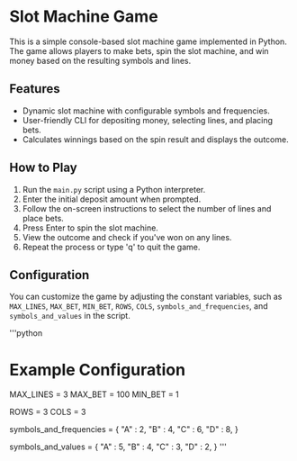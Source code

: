 # Slot Machine Game

This is a simple console-based slot machine game implemented in Python. The game allows players to make bets, spin the slot machine, and win money based on the resulting symbols and lines.

## Features

- Dynamic slot machine with configurable symbols and frequencies.
- User-friendly CLI for depositing money, selecting lines, and placing bets.
- Calculates winnings based on the spin result and displays the outcome.

## How to Play

1. Run the `main.py` script using a Python interpreter.
2. Enter the initial deposit amount when prompted.
3. Follow the on-screen instructions to select the number of lines and place bets.
4. Press Enter to spin the slot machine.
5. View the outcome and check if you've won on any lines.
6. Repeat the process or type 'q' to quit the game.

## Configuration

You can customize the game by adjusting the constant variables, such as `MAX_LINES`, `MAX_BET`, `MIN_BET`, `ROWS`, `COLS`, `symbols_and_frequencies`, and `symbols_and_values` in the script.

'''python
# Example Configuration
MAX_LINES = 3
MAX_BET = 100
MIN_BET = 1

ROWS = 3
COLS = 3

symbols_and_frequencies = {
    "A" : 2,
    "B" : 4,
    "C" : 6,
    "D" : 8,
}

symbols_and_values = {
    "A" : 5,
    "B" : 4,
    "C" : 3,
    "D" : 2,
} '''

